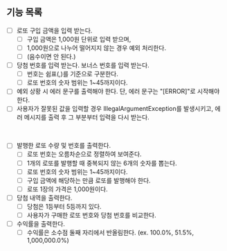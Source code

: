 ## 기능 목록 

- [ ] 로또 구입 금액을 입력 받는다. 
  - [ ] 구입 금액은 1,000원 단위로 입력 받으며, 
  - [ ] 1,000원으로 나누어 떨어지지 않는 경우 예외 처리한다.
  - [ ] (음수이면 안 된다.)
- [ ] 당첨 번호를 입력 받는다. 보너스 번호를 입력 받는다.
  - [ ] 번호는 쉼표(,)를 기준으로 구분한다.
  - [ ] 로또 번호의 숫자 범위는 1~45까지이다.
- [ ] 예외 상황 시 에러 문구를 출력해야 한다. 단, 에러 문구는 "[ERROR]"로 시작해야 한다.
- [ ] 사용자가 잘못된 값을 입력할 경우 IllegalArgumentException를 발생시키고, 에러 메시지를 출력 후 그 부분부터 입력을 다시 받는다.

<br>

- [ ] 발행한 로또 수량 및 번호를 출력한다.
  - [ ] 로또 번호는 오름차순으로 정렬하여 보여준다.
  - [ ] 1개의 로또를 발행할 때 중복되지 않는 6개의 숫자를 뽑는다.
  - [ ] 로또 번호의 숫자 범위는 1~45까지이다.
  - [ ] 구입 금액에 해당하는 만큼 로또를 발행해야 한다.
  - [ ] 로또 1장의 가격은 1,000원이다.
- [ ] 당첨 내역을 출력한다.
  - [ ] 당첨은 1등부터 5등까지 있다.
  - [ ] 사용자가 구매한 로또 번호와 당첨 번호를 비교한다.
- [ ] 수익률을 출력한다.
  - [ ] 수익률은 소수점 둘째 자리에서 반올림한다. (ex. 100.0%, 51.5%, 1,000,000.0%)
